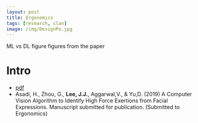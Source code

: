 ```yaml
---
layout: post
title: Ergonomics
tags: [research, clan]
image: /img/DesignPo.jpg
---
```


ML vs DL figure
figures from the paper
# Intro
* [pdf](/myData/cv_approach/A_Computer_Vision_Algorithm_to_Detect_High_Force_Exertions_from_Facial_E....pdf)
*  Asadi, H., Zhou, G., __Lee, J.J.__, Aggarwal,V., & Yu,D. (2019) A Computer Vision Algorithm to Identify High Force Exertions from Facial Expressions. Manuscript submitted for publication. (Submitted to Ergonomics)